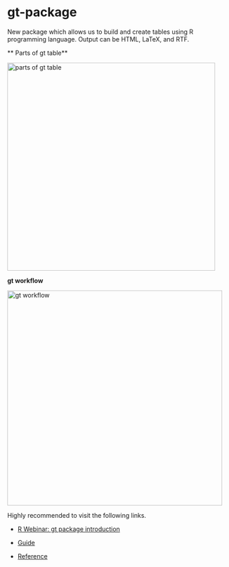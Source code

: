 # gt-package


New package which allows us to build and create tables using R programming language. Output can be HTML, LaTeX, and RTF.


** Parts of gt table**

<img width="473" alt="parts of gt table" src="https://user-images.githubusercontent.com/37122520/57220075-eb7ab600-6ff1-11e9-824c-fb63ad34947f.png">


**gt workflow**

<img width="489" alt="gt workflow" src="https://user-images.githubusercontent.com/37122520/57220084-f1709700-6ff1-11e9-8b61-fc8403a7a2dc.png">



Highly recommended to visit the following links.

- [R Webinar: gt package introduction](https://resources.rstudio.com/rstudio-conf-2019/introducing-the-gt-package)

- [Guide](https://github.com/rstudio/gt)

- [Reference](https://yutannihilation.github.io/gt/reference/index.html)
